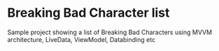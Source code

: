 # Breaking Bad Character list
Sample project showing a list of Breaking Bad Characters using MVVM architecture, LiveData, ViewModel, Databinding etc
